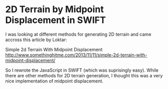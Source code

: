 # 2D Terrain by Midpoint Displacement in SWIFT

I was looking at different methods for generating 2D terrain and came accross this article by Loktar:

Simple 2d Terrain With Midpoint Displacement
http://www.somethinghitme.com/2013/11/11/simple-2d-terrain-with-midpoint-displacement/

So I rewrote the JavaScript in SWIFT (which was suprisingly easy). While there are other methods for 2D terrain generation, I thought this was a very nice implementation of midpoint displacement.

